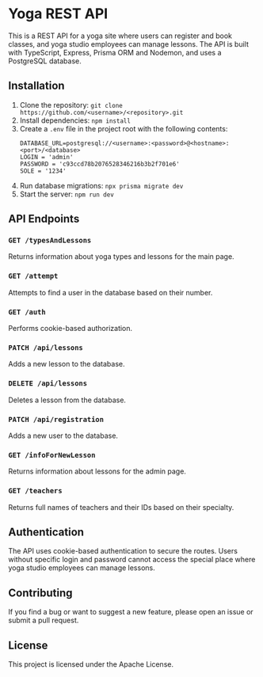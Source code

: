 # Yoga REST API

This is a REST API for a yoga site where users can register and book classes, and yoga studio employees can manage lessons. The API is built with TypeScript, Express, Prisma ORM and Nodemon, and uses a PostgreSQL database.

## Installation

1.  Clone the repository:
    `git clone https://github.com/<username>/<repository>.git`
2.  Install dependencies:
    `npm install`
3.  Create a `.env` file in the project root with the following contents:
    ```
    DATABASE_URL=postgresql://<username>:<password>@<hostname>:<port>/<database>
    LOGIN = 'admin'
    PASSWORD = 'c93ccd78b2076528346216b3b2f701e6'
    SOLE = '1234'
    ```
4.  Run database migrations:
    `npx prisma migrate dev`
5.  Start the server:
    `npm run dev`

## API Endpoints

### `GET /typesAndLessons`

Returns information about yoga types and lessons for the main page.

### `GET /attempt`

Attempts to find a user in the database based on their number.

### `GET /auth`

Performs cookie-based authorization.

### `PATCH /api/lessons`

Adds a new lesson to the database.

### `DELETE /api/lessons`

Deletes a lesson from the database.

### `PATCH /api/registration`

Adds a new user to the database.

### `GET /infoForNewLesson`

Returns information about lessons for the admin page.

### `GET /teachers`

Returns full names of teachers and their IDs based on their specialty.

## Authentication

The API uses cookie-based authentication to secure the routes. Users without specific login and password cannot access the special place where yoga studio employees can manage lessons.

## Contributing

If you find a bug or want to suggest a new feature, please open an issue or submit a pull request.

## License

This project is licensed under the Apache License.
